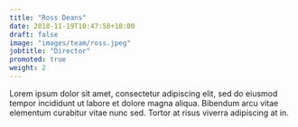 ```yaml
---
title: "Ross Deans"
date: 2018-11-19T10:47:58+10:00
draft: false
image: "images/team/ross.jpeg"
jobtitle: "Director"
promoted: true
weight: 2
---
```


Lorem ipsum dolor sit amet, consectetur adipiscing elit, sed do eiusmod tempor incididunt ut labore et dolore magna aliqua. Bibendum arcu vitae elementum curabitur vitae nunc sed. Tortor at risus viverra adipiscing at in.
